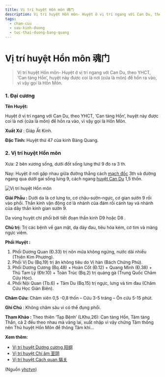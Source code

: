 ```yaml
---
title: Vị trí huyệt Hồn môn 魂门
description: Vị trí huyệt Hồn môn- Huyệt ở vị trí ngang với Can Du, theo YHCT, ‘Can tàng Hồn’, huyệt này được coi là nơi (cửa là môn) để hồn ra vào, vì vậy gọi là Hồn Môn.
tags:
  - cham-cuu
  - sau-kinh-duong
  - tuc-thai-duong-bang-quang
---
```


# Vị trí huyệt Hồn môn 魂门 

> Vị trí huyệt Hồn môn- Huyệt ở vị trí ngang với Can Du, theo YHCT, ‘Can tàng Hồn’, huyệt này được coi là nơi (cửa là môn) để hồn ra vào, vì vậy gọi là Hồn Môn.

### 1. Đại cương

**Tên Huyệt:**

Huyệt ở vị trí ngang với Can Du, theo YHCT, ‘Can tàng Hồn’, huyệt này được coi là nơi (cửa là môn) để hồn ra vào, vì vậy gọi là Hồn Môn.

**Xuất Xứ** : Giáp Ất Kinh.

**Đặc Tính:** Huyệt thứ 47 của kinh Bàng Quang.

### 2. Vị trí huyệt Hồn môn

Xưa: 2 bên xương sống, dưới đốt sống lưng thứ 9 đo ra 3 th.

Nay: Huyệt ở nơi gặp nhau giữa đường thẳng cách [mạch đốc](/yhctvn/dai-cuong-mach-doc/) 3th và đường ngang qua dưới gai sống lưng 9, cách ngang [huyệt Can Du](/yhctvn/vi-tri-huyet-can-du-%e8%82%9d%e4%bf%9e/) 1,5 thốn.

![Vị trí huyệt Hồn môn](/imgs/yhctvn/huyet-hon-mon-300x169.jpg)

**Giải Phẫu :** Dưới da là cơ lưng to, cơ chậu-sườn-ngực, cơ gian sườn 9 rồi vào phổi. Thần kinh vận động cơ là nhánh của đám rối cánh tay và nhánh của dây thần kinh gian sườn 9.

Da vùng huyệt chi phối bởi tiết đoạn thần kinh D9 hoặc D8 .

**Chủ trị:** Trị các bệnh về gan mật, dạ dày đau, tiêu hóa kém, cơ tim và màng ngực viêm.

**Phối Huyệt :**

1. Phối Dương Quan (Đ.33) trị nôn mửa không ngừng, nước dãi nhiều (Thiên Kim Phương).
2. Phối Vị Du (Bq.19) trị ăn không tiêu do Vị hàn (Bách Chứng Phú).
3. Phối Dương Cương (Bq.48) + Hoàn Cốt (Đ.12) + Quang Minh (Đ.38) + Thủ Tam Lý (Đtr.10) + Toàn Trúc (Bq.2) trị quáng gà (Trung Quốc Châm Cứu Học).
4. Phối Nội Quan (Tb.6) + Tâm Du (Bq.15) trị ngực, lưng và tim đau (Châm Cứu Học Giản Biên).

**Châm Cứu:** Châm xiên 0,5 -0,8 thốn – Cứu 3-5 tráng – Ôn cứu 5-15 phút.

**Ghi Chú** : Không châm sâu vì có thể đụng phổi.

**Tham Khảo :** Theo thiên ‘Tạp Bệnh’ (LKhu.26): Can tàng Hồn, Tâm tàng Thần, cả 2 đều theo nhau mà vãng lai, xuất nhập vì vậy chứng Tâm thống nên Thủ huyệt Hồn Môn để thông Tâm khí…

**Xem thêm:**

* [Vị trí huyệt Dương cương 阳纲](/yhctvn/vi-tri-huyet-duong-cuong-%e9%98%b3%e7%ba%b2/)
* [Vị trí huyệt Chí âm 至阴](/yhctvn/vi-tri-huyet-chi-am-%e8%87%b3%e9%98%b4/)
* [Vị trí huyệt Cách quan 膈关](/yhctvn/vi-tri-huyet-cach-quan-%e8%86%88%e5%85%b3/)

(Nguồn <a href="https://yhctvn.com/vi-tri-huyet-hon-mon-魂门/" target="_blank">yhctvn</a>)
